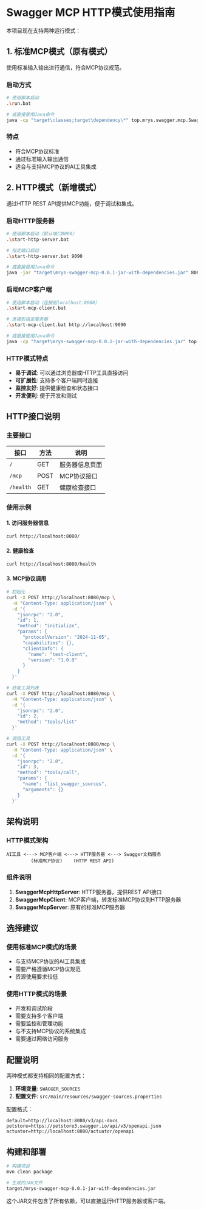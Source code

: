 # Swagger MCP HTTP模式使用指南

本项目现在支持两种运行模式：

## 1. 标准MCP模式（原有模式）

使用标准输入输出进行通信，符合MCP协议规范。

### 启动方式
```bash
# 使用脚本启动
.\run.bat

# 或直接使用Java命令
java -cp "target\classes;target\dependency\*" top.mrys.swagger.mcp.SwaggerMcpServer
```

### 特点
- 符合MCP协议标准
- 通过标准输入输出通信
- 适合与支持MCP协议的AI工具集成

## 2. HTTP模式（新增模式）

通过HTTP REST API提供MCP功能，便于调试和集成。

### 启动HTTP服务器
```bash
# 使用脚本启动（默认端口8080）
.\start-http-server.bat

# 指定端口启动
.\start-http-server.bat 9090

# 或直接使用Java命令
java -jar "target\mrys-swagger-mcp-0.0.1-jar-with-dependencies.jar" 8080
```

### 启动MCP客户端
```bash
# 使用脚本启动（连接到localhost:8080）
.\start-mcp-client.bat

# 连接到指定服务器
.\start-mcp-client.bat http://localhost:9090

# 或直接使用Java命令
java -cp "target\mrys-swagger-mcp-0.0.1-jar-with-dependencies.jar" top.mrys.swagger.mcp.SwaggerMcpClient http://localhost:8080
```

### HTTP模式特点
- **易于调试**: 可以通过浏览器或HTTP工具直接访问
- **可扩展性**: 支持多个客户端同时连接
- **监控友好**: 提供健康检查和状态接口
- **开发便利**: 便于开发和测试

## HTTP接口说明

### 主要接口

| 接口 | 方法 | 说明 |
|------|------|------|
| `/` | GET | 服务器信息页面 |
| `/mcp` | POST | MCP协议接口 |
| `/health` | GET | 健康检查接口 |

### 使用示例

#### 1. 访问服务器信息
```bash
curl http://localhost:8080/
```

#### 2. 健康检查
```bash
curl http://localhost:8080/health
```

#### 3. MCP协议调用
```bash
# 初始化
curl -X POST http://localhost:8080/mcp \
  -H "Content-Type: application/json" \
  -d '{
    "jsonrpc": "2.0",
    "id": 1,
    "method": "initialize",
    "params": {
      "protocolVersion": "2024-11-05",
      "capabilities": {},
      "clientInfo": {
        "name": "test-client",
        "version": "1.0.0"
      }
    }
  }'

# 获取工具列表
curl -X POST http://localhost:8080/mcp \
  -H "Content-Type: application/json" \
  -d '{
    "jsonrpc": "2.0",
    "id": 2,
    "method": "tools/list"
  }'

# 调用工具
curl -X POST http://localhost:8080/mcp \
  -H "Content-Type: application/json" \
  -d '{
    "jsonrpc": "2.0",
    "id": 3,
    "method": "tools/call",
    "params": {
      "name": "list_swagger_sources",
      "arguments": {}
    }
  }'
```

## 架构说明

### HTTP模式架构
```
AI工具 <---> MCP客户端 <---> HTTP服务器 <---> Swagger文档服务
         (标准MCP协议)    (HTTP REST API)
```

### 组件说明

1. **SwaggerMcpHttpServer**: HTTP服务器，提供REST API接口
2. **SwaggerMcpClient**: MCP客户端，转发标准MCP协议到HTTP服务器
3. **SwaggerMcpServer**: 原有的标准MCP服务器

## 选择建议

### 使用标准MCP模式的场景
- 与支持MCP协议的AI工具集成
- 需要严格遵循MCP协议规范
- 资源使用要求较低

### 使用HTTP模式的场景
- 开发和调试阶段
- 需要支持多个客户端
- 需要监控和管理功能
- 与不支持MCP协议的系统集成
- 需要通过网络访问服务

## 配置说明

两种模式都支持相同的配置方式：

1. **环境变量**: `SWAGGER_SOURCES`
2. **配置文件**: `src/main/resources/swagger-sources.properties`

配置格式：
```
default=http://localhost:8080/v3/api-docs
petstore=https://petstore3.swagger.io/api/v3/openapi.json
actuator=http://localhost:8080/actuator/openapi
```

## 构建和部署

```bash
# 构建项目
mvn clean package

# 生成的JAR文件
target/mrys-swagger-mcp-0.0.1-jar-with-dependencies.jar
```

这个JAR文件包含了所有依赖，可以直接运行HTTP服务器或客户端。